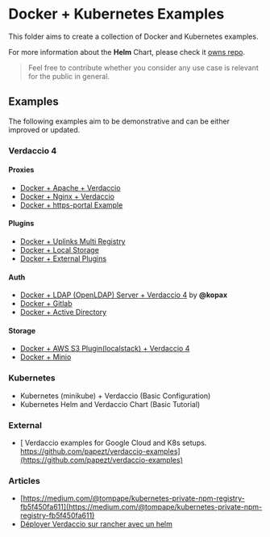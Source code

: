 # Docker + Kubernetes Examples

This folder aims to create a collection of Docker and Kubernetes examples.

For more information about the **Helm** Chart, please check it [owns repo](https://github.com/verdaccio/charts).

> Feel free to contribute whether you consider any use case is relevant for the public in general.

## Examples

The following examples aim to be demonstrative and can be either improved or updated.

### Verdaccio 4

#### Proxies

- [Docker + Apache + Verdaccio](v4/apache-verdaccio/README.md)
- [Docker + Nginx + Verdaccio](v4/reverse_proxy/nginx/README.md)
- [Docker + https-portal Example](v4/https-portal-example/README.md)

#### Plugins

- [Docker + Uplinks Multi Registry](v4/multi-registry-uplink/README.md)
- [Docker + Local Storage](v4/docker-local-storage-volume/readme.md)
- [Docker + External Plugins](v4/docker-plugin-external/README.md)

#### Auth

- [Docker + LDAP (OpenLDAP) Server + Verdaccio 4](v4/ldap-verdaccio/readme.md) by **@kopax**
- [Docker + Gitlab](gitlab-verdaccio/README.md)
- [Docker + Active Directory](https://github.com/Mateus-Oli/verdaccio-ad-docker)

#### Storage

- [Docker + AWS S3 Plugin(localstack) + Verdaccio 4](v4/amazon-s3-docker-example/v4/README.md)
- [Docker + Minio](https://github.com/barolab/verdaccio-minio/tree/master/example)

### Kubernetes

- Kubernetes (minikube) + Verdaccio (Basic Configuration)
- Kubernetes Helm and Verdaccio Chart (Basic Tutorial)

### External

- [
  Verdaccio examples for Google Cloud and K8s setups. https://github.com/papezt/verdaccio-examples](https://github.com/papezt/verdaccio-examples)

### Articles

- [https://medium.com/@tompape/kubernetes-private-npm-registry-fb5f450fa611](https://medium.com/@tompape/kubernetes-private-npm-registry-fb5f450fa611)
- [Déployer Verdaccio sur rancher avec un helm](https://tommygingras.com/deployer-verdaccio-sur-rancher-avec-un-helm/)
